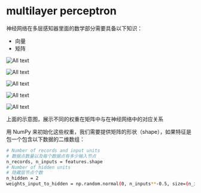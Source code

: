 # multilayer perceptron

神经网络在多层感知器里面的数学部分需要具备以下知识：

* 向量
* 矩阵

![All text](http://ww1.sinaimg.cn/large/dc05ba18gy1flwqaodjcbj20ne0dy0ul.jpg)

![All text](http://ww1.sinaimg.cn/large/dc05ba18gy1flwqb3wkn6j20jm07x3z0.jpg)

![All text](http://ww1.sinaimg.cn/large/dc05ba18gy1flwqmgujxlj20lv0e3dhx.jpg)

![All text](http://ww1.sinaimg.cn/large/dc05ba18gy1flwqmx5v3uj20ne036mxh.jpg)

![All text](http://ww1.sinaimg.cn/large/dc05ba18gy1flwqnm7dpgj20ks09kt9o.jpg)

上面的示意图，展示不同的权重在矩阵中与在神经网络中的对应关系

用 NumPy 来初始化这些权重，我们需要提供矩阵的形状（shape），如果特征是包一个包含以下数据的二维数组：

```bash
# Number of records and input units
# 数据点数量以及每个数据点有多少输入节点
n_records, n_inputs = features.shape
# Number of hidden units
# 隐藏层节点个数
n_hidden = 2
weights_input_to_hidden = np.random.normal(0, n_inputs**-0.5, size=(n_inputs, n_hidden))
```
